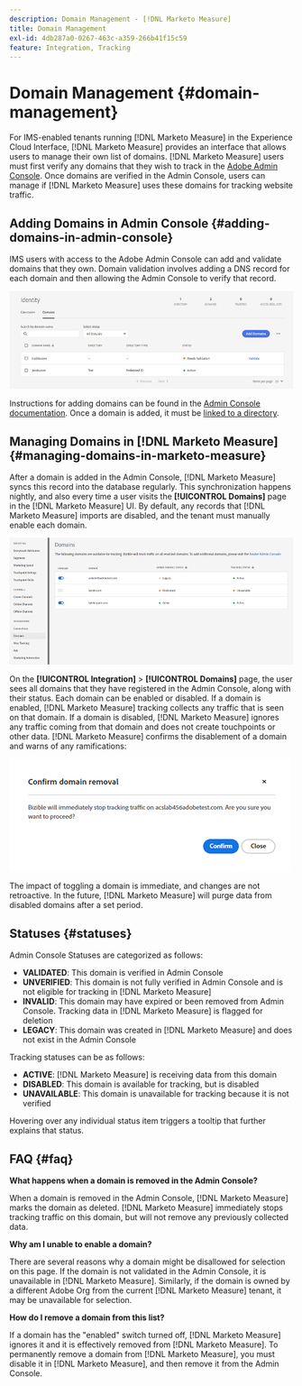 ```yaml
---
description: Domain Management - [!DNL Marketo Measure]
title: Domain Management
exl-id: 4db287a0-0267-463c-a359-266b41f15c59
feature: Integration, Tracking
---
```

# Domain Management {#domain-management}

For IMS-enabled tenants running [!DNL Marketo Measure] in the Experience Cloud Interface, [!DNL Marketo Measure] provides an interface that allows users to manage their own list of domains. [!DNL Marketo Measure] users must first verify any domains that they wish to track in the [Adobe Admin Console](https://adminconsole.adobe.com/). Once domains are verified in the Admin Console, users can manage if [!DNL Marketo Measure] uses these domains for tracking website traffic.

## Adding Domains in Admin Console {#adding-domains-in-admin-console}

IMS users with access to the Adobe Admin Console can add and validate domains that they own. Domain validation involves adding a DNS record for each domain and then allowing the Admin Console to verify that record.

   ![](assets/domain-management-1.png)

Instructions for adding domains can be found in the [Admin Console documentation](https://helpx.adobe.com/enterprise/using/add-domains-directories.html). Once a domain is added, it must be [linked to a directory](https://helpx.adobe.com/enterprise/using/add-domains-directories.html#link-domains-to-directoies).

## Managing Domains in [!DNL Marketo Measure] {#managing-domains-in-marketo-measure}

After a domain is added in the Admin Console, [!DNL Marketo Measure] syncs this record into the database regularly. This synchronization happens nightly, and also every time a user visits the **[!UICONTROL Domains]** page in the [!DNL Marketo Measure] UI. By default, any records that [!DNL Marketo Measure] imports are disabled, and the tenant must manually enable each domain.

   ![](assets/domain-management-2.png)

On the **[!UICONTROL Integration]** > **[!UICONTROL Domains]** page, the user sees all domains that they have registered in the Admin Console, along with their status. Each domain can be enabled or disabled. If a domain is enabled, [!DNL Marketo Measure] tracking collects any traffic that is seen on that domain. If a domain is disabled, [!DNL Marketo Measure] ignores any traffic coming from that domain and does not create touchpoints or other data. [!DNL Marketo Measure] confirms the disablement of a domain and warns of any ramifications:

   ![](assets/domain-management-3.png)

The impact of toggling a domain is immediate, and changes are not retroactive. In the future, [!DNL Marketo Measure] will purge data from disabled domains after a set period.

## Statuses {#statuses}

Admin Console Statuses are categorized as follows:

* **VALIDATED**: This domain is verified in Admin Console
* **UNVERIFIED**: This domain is not fully verified in Admin Console and is not eligible for tracking in [!DNL Marketo Measure]
* **INVALID**: This domain may have expired or been removed from Admin Console. Tracking data in [!DNL Marketo Measure] is flagged for deletion
* **LEGACY**: This domain was created in [!DNL Marketo Measure] and does not exist in the Admin Console

Tracking statuses can be as follows:

* **ACTIVE**: [!DNL Marketo Measure] is receiving data from this domain
* **DISABLED**: This domain is available for tracking, but is disabled
* **UNAVAILABLE**: This domain is unavailable for tracking because it is not verified

Hovering over any individual status item triggers a tooltip that further explains that status.

## FAQ {#faq}

**What happens when a domain is removed in the Admin Console?**

When a domain is removed in the Admin Console, [!DNL Marketo Measure] marks the domain as deleted. [!DNL Marketo Measure] immediately stops tracking traffic on this domain, but will not remove any previously collected data.

**Why am I unable to enable a domain?**

There are several reasons why a domain might be disallowed for selection on this page. If the domain is not validated in the Admin Console, it is unavailable in [!DNL Marketo Measure]. Similarly, if the domain is owned by a different Adobe Org from the current [!DNL Marketo Measure] tenant, it may be unavailable for selection.

**How do I remove a domain from this list?**

If a domain has the "enabled" switch turned off, [!DNL Marketo Measure] ignores it and it is effectively removed from [!DNL Marketo Measure]. To permanently remove a domain from [!DNL Marketo Measure], you must disable it in [!DNL Marketo Measure], and then remove it from the Admin Console.
